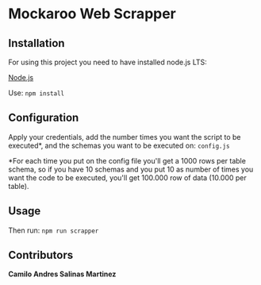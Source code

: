 # Mockaroo Web Scrapper
## Installation
For using this project you need to have installed node.js LTS:

[Node.js](https://nodejs.org/es/)

Use: `npm install`
## Configuration
Apply your credentials, add the number times you want the script to be executed*, and the schemas you want to be executed on:
`config.js`

*For each time you put on the config file you'll get a 1000 rows per table schema, so if you have 10 schemas and you put 10 as number of times you want the code to be executed, you'll get 100.000 row of data (10.000 per table).

##  Usage
Then run:
 `npm run scrapper`

## Contributors
 __Camilo Andres Salinas Martinez__


